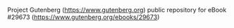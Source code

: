 Project Gutenberg (https://www.gutenberg.org) public repository for eBook #29673 (https://www.gutenberg.org/ebooks/29673)
